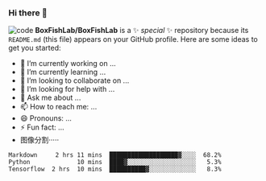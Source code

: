 ### Hi there 👋
![code](http://www.dabaoku.com/gif/026/gif009.gif)
**BoxFishLab/BoxFishLab** is a ✨ _special_ ✨ repository because its `README.md` (this file) appears on your GitHub profile.
Here are some ideas to get you started:

- 🔭 I’m currently working on  ...
- 🌱 I’m currently learning ...
- 👯 I’m looking to collaborate on ...
- 🤔 I’m looking for help with ...
- 💬 Ask me about ...
- 📫 How to reach me: ...
- 😄 Pronouns: ...
- ⚡ Fun fact: ...
- 图像分割·····

```text
Markdown     2 hrs 11 mins  ███████████████████▓░░░░  68.2%
Python             10 mins  ████▓░░░░░░░░░░░░░░░░░░░   5.3%
Tensorflow  2 hrs  10 mins  ██████████▓░░░░░░░░░░░░░   8.3%
```
